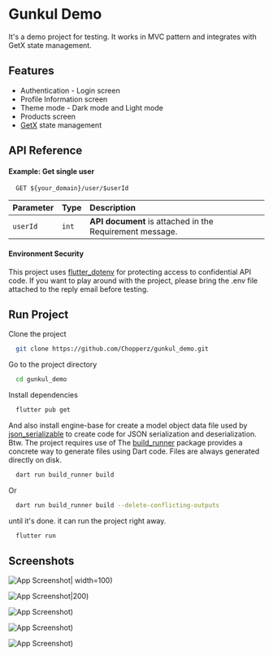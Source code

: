 # Gunkul Demo

It's a demo project for testing. It works in MVC pattern and integrates with GetX state management.


## Features

- Authentication - Login screen
- Profile Information screen
- Theme mode - Dark mode and Light mode
- Products screen
- [GetX](https://pub.dev/packages/get) state management


## API Reference

#### Example: Get single user

```http
  GET ${your_domain}/user/$userId
```

| Parameter | Type     | Description                |
| :-------- | :------- | :------------------------- |
| `userId` | `int` | **API document** is attached in the Requirement message.|


#### Environment Security

This project uses [flutter_dotenv](https://pub.dev/packages/flutter_dotenv) for protecting access to confidential API code. If you want to play around with the project, please bring the .env file attached to the reply email before testing.

## Run Project

Clone the project

```bash
  git clone https://github.com/Chopperz/gunkul_demo.git
```

Go to the project directory

```bash
  cd gunkul_demo
```

Install dependencies

```bash
  flutter pub get
```

And also install engine-base for create a model object data file used by [json_serializable](https://pub.dev/packages/json_serializable) to create code for JSON serialization and deserialization. Btw. The project requires use of The [build_runner](https://pub.dev/packages/build_runner) package provides a concrete way to generate files using Dart code. Files are always generated directly on disk.

```bash
  dart run build_runner build
```

Or

```bash
  dart run build_runner build --delete-conflicting-outputs
```

until it's done. it can run the project right away.

```bash
  flutter run
```


## Screenshots

![App Screenshot](screenshot/login_screenshot.png)| width=100)

![App Screenshot|200](screenshot/home_listview_light_screenshot.png))

![App Screenshot](screenshot/home_listview_dark_screenshot.png))

![App Screenshot](screenshot/home_gridview_light_screenshot.png))

![App Screenshot](screenshot/home_gridview_dark_screenshot.png))